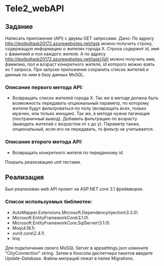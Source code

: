 # Tele2_webAPI
## Задание
Написать приложение (API) с двумы GET запросами.
Дано:
По адресу http://testlodtask20172.azurewebsites.net/task можно получить строку, содержащую информацию о жителях города X. Строка содержит id, имя с фамилией и пол каждого жителя. А по адресу http://testlodtask20172.azurewebsites.net/task/{id} можно получить имя, фамилию, пол и возраст конкретного жителя, id которого можно взять из 1 запроса.
При запуске приложения сохранить список жителей и данные по ним в базу данных MsSQL.

### Описание первого метода API:

- Возвращать список жителей города X. Так же в методе должна быть возможность передавать опциональный параметр, по которому жители будут фильтроваться по полу (возвращать всех, только мужчин, или только женщин). Так же, в методе нужна пагинация (постраничный вывод). Добавить фильтрацию по возрасту (выводить жителей  с возрастом от x до y). Параметр также, опциональный, если его не передавать, то фильтр не учитывается.

### Описание второго метода API:
- Возвращать конкретного жителя по переданному id.

Покрыть реализвацию unit тестами.

## Реализация
Был реализован web API проект на ASP.NET core 3.1 фреймворке.
### Список используемых библиотек:

- AutoMapper.Extensions.Microsoft.Dependencyinjection\3.2.0\
- Microsoft.EntityFrameworkCore\3.1.0\
- Microsoft.EntityFrameworkCore.SqlServer\3.1.0\
- Moq\4.16.1\
- xunit.core\2.4.1\
- linq

Для подключения своего MsSQL Server в appsettings.json измените "CityConnection" string. Затем в Консоли деспетчера пакетов введите Update-Database. 
Файлы миграций лежат в папке Migrations.
